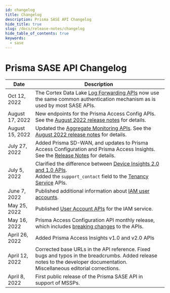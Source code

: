```yaml
---
id: changelog
title: Changelog
description: Prisma SASE API Changelog
hide_title: true
slug: /docs/release-notes/changelog
hide_table_of_contents: true
keywords:
  - sase
---
```



# Prisma SASE API Changelog

| Date | Description |
|------|-------------|
| Oct 12, 2022 | The Cortex Data Lake [Log Forwarding APIs](/cdl/logforwarding/docs) now use the same common authentication mechanism as is used by most SASE APIs. |
| August 17, 2022 | New endpoints for the Prisma Access Config APIs. See the [August 2022 release notes](/sase/docs/release-notes/release-notes#august-2022) for details.|
| August 15, 2022 | Updated the [Aggregate Monitoring APIs](/sase/api/mt-monitor). See the [August 2022 release notes](/sase/docs/release-notes/release-notes#august-2022) for details.|
| July 27, 2022 | Added Prisma SD-WAN, and updates to Prisma Access Configuration and Prisma Access Insights. See the [Release Notes](/sase/docs/release-notes/release-notes#july-2022) for details. |
| July 5, 2022 | Clarified the difference between [Device Insights 2.0 and 1.0 APIs](/sase/docs/insights). <br/> Added the `support_contact` field to the [Tenancy Service](/sase/api/tenancy) APIs. |
| June 7, 2022 | Published additional information about [IAM user accounts](/sase/docs/user-accounts). |
| May 25, 2022 | Published [User Account APIs](/sase/api/iam/useraccounts) for the IAM service. |
| May 16, 2022 | Prisma Access Configuration API monthly release, which includes [breaking changes](/sase/docs/release-notes/release-notes#april-2022) to the APIs.|
| April 26, 2022 | Added Prisma Access Insights v1.0 and v2.0 APIs |
| April 12, 2022 | Corrected base URLs in the API reference. Fixed bugs and typos in the breadcrumbs. Added release notes to the developer documentation. Miscellaneous editorial corrections.|
| April 8, 2022 | First public release of the Prisma SASE API in support of MSSPs. |
